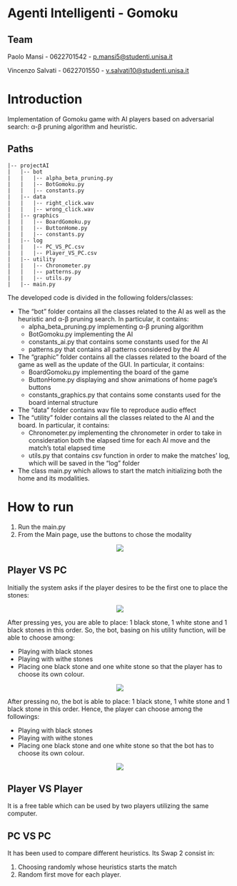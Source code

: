 # Agenti Intelligenti - Gomoku
## Team

Paolo Mansi - 0622701542 - p.mansi5@studenti.unisa.it

Vincenzo Salvati - 0622701550 - v.salvati10@studenti.unisa.it

# Introduction

Implementation of Gomoku game with AI players based on adversarial search: α-β pruning algorithm and heuristic.

## Paths
```.
|-- projectAI
|   |-- bot
|   |   |-- alpha_beta_pruning.py
|   |   |-- BotGomoku.py
|   |   |-- constants.py
|   |-- data
|   |   |-- right_click.wav
|   |   |-- wrong_click.wav
|   |-- graphics
|   |   |-- BoardGomoku.py
|   |   |-- ButtonHome.py
|   |   |-- constants.py
|   |-- log
|   |   |-- PC_VS_PC.csv
|   |   |-- Player_VS_PC.csv
|   |-- utility
|   |   |-- Chronometer.py
|   |   |-- patterns.py
|   |   |-- utils.py
|   |-- main.py
```

The developed code is divided in the following folders/classes:
-	The “bot” folder contains all the classes related to the AI as well as the heuristic and α-β pruning search. In particular, it contains:
    -	alpha_beta_pruning.py implementing α-β pruning algorithm
    -	BotGomoku.py implementing the AI
    -	constants_ai.py that contains some constants used for the AI
    -	patterns.py that contains all patterns considered by the AI
-	The “graphic” folder contains all the classes related to the board of the game as well as the update of the GUI. In particular, it contains: 
    -	BoardGomoku.py implementing the board of the game
    -	ButtonHome.py displaying and show animations of home page’s buttons
    -	constants_graphics.py that contains some constants used for the board internal structure
-	The “data” folder contains wav file to reproduce audio effect
-	The “utility” folder contains all the classes related to the AI and the board. In particular, it contains:
    -	Chronometer.py implementing the chronometer in order to take in consideration both the elapsed time for each AI move and the match’s total elapsed time
    -	utils.py that contains csv function in order to make the matches’ log, which will be saved in the “log” folder
-	The class main.py which allows to start the match initializing both the home and its modalities.

# How to run
1.	Run the main.py
2.	From the Main page, use the buttons to chose the modality

<p align="center">
  <img src="https://user-images.githubusercontent.com/75745078/173242570-79df3e93-f49e-4613-b366-2829b1505f5e.png" />
</p>
 
## Player VS PC
Initially the system asks if the player desires to be the first one to place the stones:

<p align="center">
  <img src="https://user-images.githubusercontent.com/75745078/174127184-ccd1cb80-2e4b-459b-8db0-cd072c738a9e.png" />
</p>

After pressing yes, you are able to place: 1 black stone, 1 white stone and 1 black stones in this order. So, the bot, basing on his utility function, will be able to choose among:
-	Playing with black stones
-	Playing with withe stones
-   Placing one black stone and one white stone so that the player has to choose its own colour.


<p align="center">
  <img src="https://user-images.githubusercontent.com/75745078/173242611-35a697cd-9de8-4c91-881c-72520772e1fc.png" />
</p>

After pressing no, the bot is able to place: 1 black stone, 1 white stone and 1 black stone in this order. Hence, the player can choose among the followings:
-	Playing with black stones
-	Playing with withe stones
-	Placing one black stone and one white stone so that the bot has to choose its own colour.


<p align="center">
  <img src="https://user-images.githubusercontent.com/75745078/173242620-18b7f43d-5028-40cb-8378-520a09c9ccd5.png" />
</p>

## Player VS Player
It is a free table which can be used by two players utilizing the same computer.

## PC VS PC
It has been used to compare different heuristics.
Its Swap 2 consist in:
1.	Choosing randomly whose heuristics starts the match
2.	Random first move for each player.


